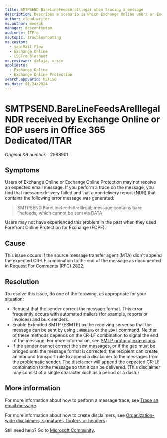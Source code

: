 ```yaml
---
title: SMTPSEND BareLineFeedsAreIllegal when tracing a message
description: Describes a scenario in which Exchange Online users or Exchange Online Protection users receive an NDR that contains a SMTPSEND.BareLinefeedsAreIllegal error.
author: cloud-writer
ms.author: meerak
manager: dcscontentpm
audience: ITPro
ms.topic: troubleshooting
ms.custom: 
  - sap:Mail Flow
  - Exchange Online
  - CSSTroubleshoot
ms.reviewer: delaja, v-six
appliesto: 
  - Exchange Online
  - Exchange Online Protection
search.appverid: MET150
ms.date: 01/24/2024
---
```

# SMTPSEND.BareLineFeedsAreIllegal NDR received by Exchange Online or EOP users in Office 365 Dedicated/ITAR

_Original KB number:_ &nbsp; 2998901

## Symptoms

Users of Exchange Online or Exchange Online Protection may not receive an expected email message. If you perform a trace on the message, you find that message delivery failed and that a nondelivery report (NDR) that contains the following error message was generated:

> SMTPSEND.BareLinefeedsAreIllegal; message contains bare linefeeds, which cannot be sent via DATA

Users may not have experienced this problem in the past when they used Forefront Online Protection for Exchange (FOPE).

## Cause

This issue occurs if the source message transfer agent (MTA) didn't append the expected CR-LF combination to the end of the message as documented in Request For Comments (RFC) 2822.

## Resolution

To resolve this issue, do one of the following, as appropriate for your situation:

- Request that the sender correct the message format. This error frequently occurs with automated mailers (for example, reports or invoices) and bulk senders.
- Enable Extended SMTP (ESMTP) on the receiving server so that the message can be sent by using `CHUNKING` or the `BDAT` command. Neither of these methods depends on the CR-LF combination to signal the end of the message. For more information, see [SMTP protocol extensions](/previous-versions/tn-archive/bb123786(v=exchg.65)).
- If the sender cannot correct the sent messages, or if the gap must be bridged until the message format is corrected, the recipient can create an inbound transport rule to append a disclaimer to the messages from the problematic sender. The disclaimer will append the expected CR-LF combination to the message so that it can be delivered. (This disclaimer may consist of a single character such as a period or a dash.)

## More information

For more information about how to perform a message trace, see [Trace an email message](/exchange/monitoring/trace-an-email-message/trace-an-email-message).

For more information about how to create disclaimers, see [Organization-wide disclaimers, signatures, footers, or headers](/Exchange/organization-wide-disclaimers-signatures-footers-or-headers-exchange-2013-help).

Still need help? Go to [Microsoft Community](https://answers.microsoft.com/).
